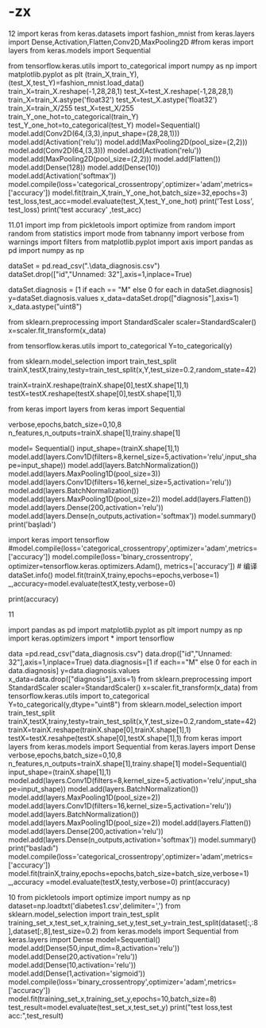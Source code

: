 # -zx
12
import keras 
from keras.datasets import fashion_mnist
from keras.layers  import Dense,Activation,Flatten,Conv2D,MaxPooling2D
#from keras import layers
from keras.models import Sequential

from tensorflow.keras.utils import to_categorical
import numpy as np
import matplotlib.pyplot as plt
(train_X,train_Y),(test_X,test_Y)=fashion_mnist.load_data()
train_X=train_X.reshape(-1,28,28,1)
test_X=test_X.reshape(-1,28,28,1)
train_X=train_X.astype('float32')
test_X=test_X.astype('float32')
train_X=train_X/255
test_X=test_X/255
train_Y_one_hot=to_categorical(train_Y)
test_Y_one_hot=to_categorical(test_Y)
model=Sequential()
model.add(Conv2D(64,(3,3),input_shape=(28,28,1)))
model.add(Activation('relu'))
model.add(MaxPooling2D(pool_size=(2,2)))
model.add(Conv2D(64,(3,3)))
model.add(Activation('relu'))
model.add(MaxPooling2D(pool_size=(2,2)))
model.add(Flatten())
model.add(Dense(128))
model.add(Dense(10))
model.add(Activation('softmax'))
model.compile(loss='categorical_crossentropy',optimizer='adam',metrics=['accuracy'])
model.fit(train_X,train_Y_one_hot,batch_size=32,epochs=3)
test_loss,test_acc=model.evaluate(test_X,test_Y_one_hot)
print('Test Loss', test_loss)
print('test accuracy' ,test_acc)

11.01
import imp
from pickletools import optimize
from random import random
from statistics import mode
from tabnanny import verbose
from warnings import filters
from matplotlib.pyplot import axis
import pandas as pd
import numpy as np


dataSet = pd.read_csv(".\data_diagnosis.csv")
dataSet.drop(["id","Unnamed: 32"],axis=1,inplace=True)

dataSet.diagnosis = [1 if each == "M" else 0 for each in dataSet.diagnosis]
y=dataSet.diagnosis.values
x_data=dataSet.drop(["diagnosis"],axis=1)
x_data.astype("uint8")

from sklearn.preprocessing import StandardScaler
scaler=StandardScaler()
x=scaler.fit_transform(x_data)

from tensorflow.keras.utils import to_categorical
Y=to_categorical(y)

from sklearn.model_selection import train_test_split
trainX,testX,trainy,testy=train_test_split(x,Y,test_size=0.2,random_state=42)


trainX=trainX.reshape(trainX.shape[0],testX.shape[1],1)
testX=testX.reshape(testX.shape[0],testX.shape[1],1)

from keras import layers
from keras import Sequential

verbose,epochs,batch_size=0,10,8
n_features,n_outputs=trainX.shape[1],trainy.shape[1]

model= Sequential()
input_shape=(trainX.shape[1],1)
model.add(layers.Conv1D(filters=8,kernel_size=5,activation='relu',input_shape=input_shape))
model.add(layers.BatchNormalization())
model.add(layers.MaxPooling1D(pool_size=3))
model.add(layers.Conv1D(filters=16,kernel_size=5,activation='relu'))
model.add(layers.BatchNormalization())
model.add(layers.MaxPooling1D(pool_size=2))
model.add(layers.Flatten())
model.add(layers.Dense(200,activation='relu'))
model.add(layers.Dense(n_outputs,activation='softmax'))
model.summary()
print('başladı')

import keras 
import tensorflow
#model.compile(loss='categorical_crossentropy',optimizer='adam',metrics=['accuracy'])
model.compile(loss='binary_crossentropy',
                optimizer=tensorflow.keras.optimizers.Adam(),
                metrics=['accuracy'])  # 编译
dataSet.info()
model.fit(trainX,trainy,epochs=epochs,verbose=1)
_,accuracy=model.evaluate(testX,testy,verbose=0)

print(accuracy)


11

import pandas as pd
import matplotlib.pyplot as plt
import numpy as np
import keras.optimizers import *
import tensorflow

data =pd.read_csv("data_diagnosis.csv")
data.drop(["id","Unnamed: 32"],axis=1,inplace=True)
data.diagnosis=[1 if each=="M" else 0 for each in data.diagnosis]
y=data.diagnosis.values
x_data=data.drop(["diagnosis"],axis=1)
from sklearn.preprocessing import StandardScaler
scaler=StandardScaler()
x=scaler.fit_transform(x_data)
from tensorflow.keras.utils import to_categorical
Y=to_categorical(y,dtype="uint8")
from sklearn.model_selection import train_test_split
trainX,testX,trainy,testy=train_test_split(x,Y,test_size=0.2,random_state=42)
trainX=trainX.reshape(trainX.shape[0],trainX.shape[1],1)
testX=testX.resahpe(testX.shape[0],testX.shape[1],1)
from keras import layers
from keras.models import Sequential
from keras.layers import Dense
verbose,epochs,batch_size=0,10,8
n_features,n_outputs=trainX.shape[1],trainy.shape[1]
model=Sequential()
input_shape=(trainX.shape[1],1)
model.add(layers.Conv1D(filters=8,kernel_size=5,activation='relu',input_shape=input_shape))
model.add(layers.BatchNormalization())
model.add(layers.MaxPooling1D(pool_size=2))
model.add(layers.Conv1D(filters=16,kernel_size=5,activation='relu'))
model.add(layers.BatchNormalization())
model.add(layers.MaxPooling1D(pool_size=2))
model.add(layers.Flatten())
model.add(layers.Dense(200,activation='relu'))
model.add(layers.Dense(n_outputs,activation='softmax'))
model.summary()
print("basladı")
model.compile(loss='categorical_crossentropy',optimizer='adam',metrics=['accuracy'])
model.fit(trainX,trainy,epochs=epochs,batch_size=batch_size,verbose=1)
_,accuracy =model.evaluate(testX,testy,verbose=0)
print(accuracy)


10
from pickletools import optimize
import numpy as np
dataset=np.loadtxt('diabetes1.csv',delimiter=',')
from sklearn.model_selection import train_test_split
training_set_x,test_set_x,training_set_y,test_set_y=train_test_split(dataset[:,:8],dataset[:,8],test_size=0.2)
from keras.models import Sequential
from keras.layers import Dense
model=Sequential()
model.add(Dense(50,input_dim=8,activation='relu'))
model.add(Dense(20,activation='relu'))
model.add(Dense(10,activation='relu'))
model.add(Dense(1,activation='sigmoid'))
model.compile(loss='binary_crossentropy',optimizer='adam',metrics=['accuracy'])
model.fit(training_set_x,training_set_y,epochs=10,batch_size=8)
test_result=model.evaluate(test_set_x,test_set_y)
print("test loss,test acc:",test_result)
